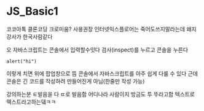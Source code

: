# JS_Basic1
코코아톡 클론코딩
크로미움? 사용권장
인터넷익스플로어는 죽어도쓰지말라는데 왜지
강사가 한국사람같다

오 자바스크립트는 콘솔에서 입력할수잇다
검사(inspect)를 누르고 콘솔을 누른다


```
alert("hi")
```

이렇게 치면 위에 팝업창으로 뜸
콘솔에서 자바스크립트를 아주 쉽게 다룰 수 있다 
근데 콘솔은 긴 코드를 작성하려 만들어진게 아님(한줄만 작성 가능)

강의하는분 ㅌ발음을 다 ㄸ로 발음함 어디나라 사람이지
방금도 투 뚜라고함 텍스트로 떽스트라고하는뎈ㅋㅋ


